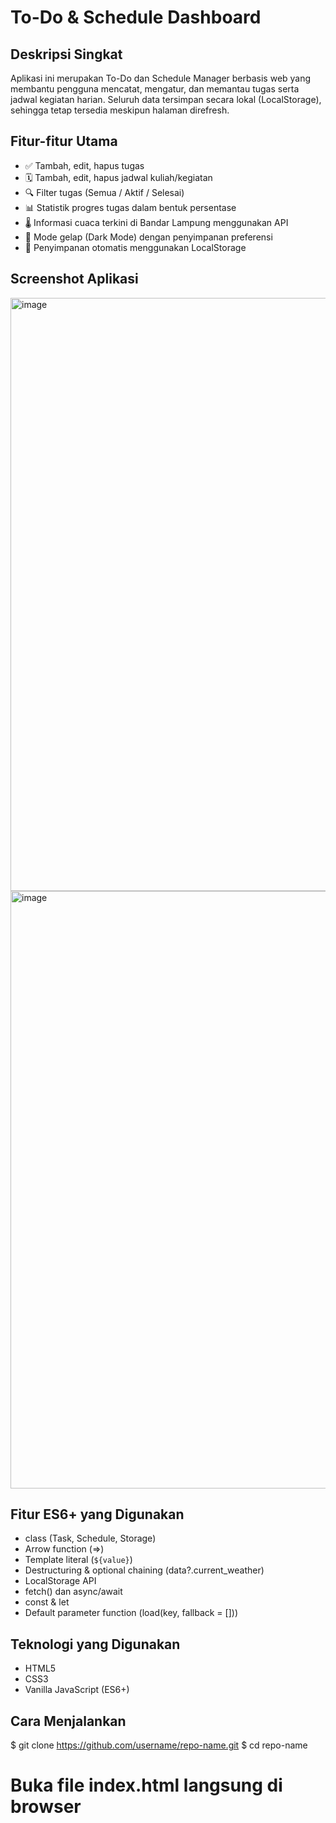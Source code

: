 # To-Do & Schedule Dashboard

## Deskripsi Singkat
Aplikasi ini merupakan To-Do dan Schedule Manager berbasis web
yang membantu pengguna mencatat, mengatur, dan memantau tugas serta jadwal kegiatan harian.
Seluruh data tersimpan secara lokal (LocalStorage), sehingga tetap tersedia meskipun halaman direfresh.

## Fitur-fitur Utama
- ✅ Tambah, edit, hapus tugas
- 🗓️ Tambah, edit, hapus jadwal kuliah/kegiatan
- 🔍 Filter tugas (Semua / Aktif / Selesai)
- 📊 Statistik progres tugas dalam bentuk persentase
- 🌡️ Informasi cuaca terkini di Bandar Lampung menggunakan API
- 🌙 Mode gelap (Dark Mode) dengan penyimpanan preferensi
- 💾 Penyimpanan otomatis menggunakan LocalStorage

## Screenshot Aplikasi
<img width="1870" height="949" alt="image" src="https://github.com/user-attachments/assets/f6136ff7-b283-459a-89e0-8dd39fbbd0bd" />

<img width="1874" height="956" alt="image" src="https://github.com/user-attachments/assets/cd5a8e48-4444-4fc9-93d0-13e1d3e0eb1a" />


## Fitur ES6+ yang Digunakan
- class (Task, Schedule, Storage)
- Arrow function (=>)
- Template literal (`${value}`)
- Destructuring & optional chaining (data?.current_weather)
- LocalStorage API
- fetch() dan async/await
- const & let
- Default parameter function (load(key, fallback = []))

## Teknologi yang Digunakan
- HTML5
- CSS3
- Vanilla JavaScript (ES6+)

## Cara Menjalankan
$ git clone https://github.com/username/repo-name.git
$ cd repo-name
# Buka file index.html langsung di browser
